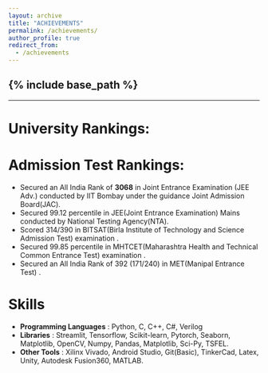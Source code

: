 ```yaml
---
layout: archive
title: "ACHIEVEMENTS"
permalink: /achievements/
author_profile: true
redirect_from:
  - /achievements
---
```


{% include base_path %}
-----
-----


University Rankings:
======

  
Admission Test Rankings:
======
* Secured an All India Rank of **3068** in Joint Entrance Examination (JEE Adv.) conducted by IIT Bombay under the guidance Joint Admission Board(JAC).
* Secured 99.12 percentile in JEE(Joint Entrance Examination) Mains conducted by National Testing Agency(NTA).
* Scored 314/390 in BITSAT(Birla Institute of Technology and Science Admission Test) examination .
* Secured 99.85 percentile in MHTCET(Maharashtra Health and Technical Common Entrance Test) examination .
* Secured an All India Rank of 392 (171/240) in MET(Manipal Entrance Test) .




<!-- Projects:
======
  <ul>{% for post in site.teaching reversed %}
    {% include archive-single-cv.html %}
  {% endfor %}</ul> -->
  
Skills
======

* __Programming Languages__ : Python, C, C++, C#, Verilog
* __Libraries__ : Streamlit, Tensorflow, Scikit-learn, Pytorch, Seaborn, Matplotlib, OpenCV, Numpy, Pandas, Matplotlib, Sci-Py,
TSFEL.
* __Other Tools__ : Xilinx Vivado, Android Studio, Git(Basic), TinkerCad, Latex, Unity, Autodesk Fusion360, MATLAB.

<!-- Publications
======
  <ul>{% for post in site.publications reversed %}
    {% include archive-single-cv.html %}
  {% endfor %}</ul>
  
Talks
======
  <ul>{% for post in site.talks reversed %}
    {% include archive-single-talk-cv.html  %}
  {% endfor %}</ul>
  
  
Service and leadership
======
* Currently signed in to 43 different slack teams -->

